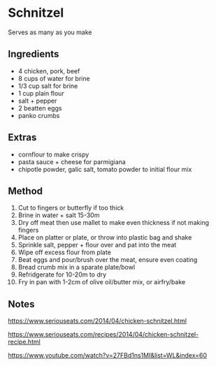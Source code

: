 # Schnitzel

Serves as many as you make

## Ingredients

* 4 chicken, pork, beef
* 8 cups of water for brine
* 1/3 cup salt for brine
* 1 cup plain flour
* salt + pepper
* 2 beatten eggs
* panko crumbs

## Extras

* cornflour to make crispy
* pasta sauce + cheese for parmigiana
* chipotle powder, galic salt, tomato powder to initial flour mix

## Method

1. Cut to fingers or butterfly if too thick
2. Brine in water + salt 15-30m
3. Dry off meat then use mallet to make even thickness if not making fingers
4. Place on platter or plate, or throw into plastic bag and shake
5. Sprinkle salt, pepper + flour over and pat into the meat
6. Wipe off excess flour from plate
7. Beat eggs and pour/brush over the meat, ensure even coating
8. Bread crumb mix in a sparate plate/bowl
9. Refridgerate for 10-20m to dry
10. Fry in pan with 1-2cm of olive oil/butter mix, or airfry/bake

## Notes

https://www.seriouseats.com/2014/04/chicken-schnitzel.html

https://www.seriouseats.com/recipes/2014/04/chicken-schnitzel-recipe.html

https://www.youtube.com/watch?v=27FBd1ns1MI&list=WL&index=60